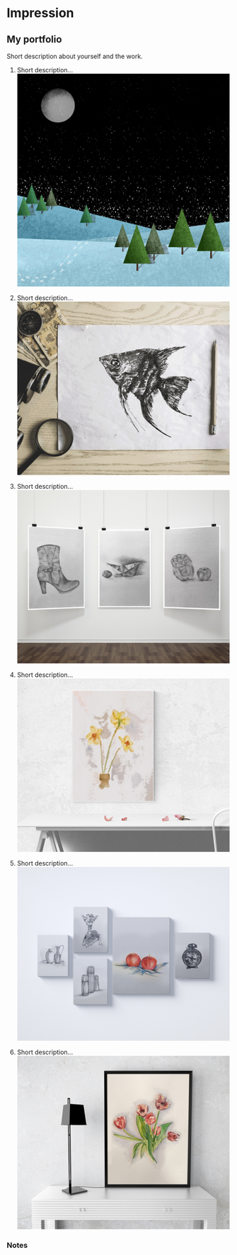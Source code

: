 # Impression

## My portfolio

Short description about yourself and the work.

1. Short description...
![image](00-composition/img/1.jpg)

2. Short description...
![image](00-composition/img/2.jpg)

3. Short description...
![image](00-composition/img/3.jpg)

4. Short description...
![image](00-composition/img/4.jpg)

5. Short description...
![image](00-composition/img/5.jpg)

6. Short description...
![image](00-composition/img/6.jpg)

### Notes
